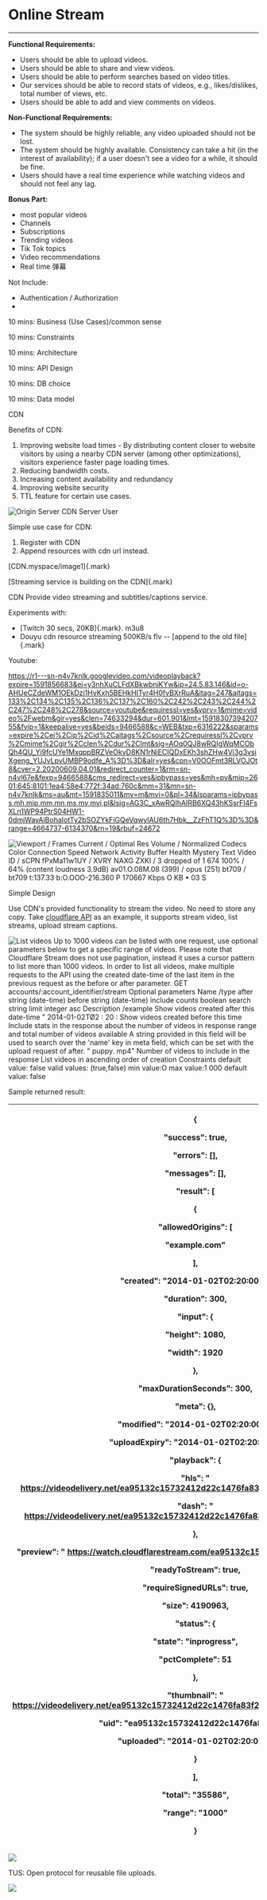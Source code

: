 # Online Stream 



---

**Functional Requirements:**

- Users should be able to upload videos.
- Users should be able to share and view videos.
- Users should be able to perform searches based on video titles.
- Our services should be able to record stats of videos, e.g., likes/dislikes, total number of views, etc.
- Users should be able to add and view comments on videos.

**Non-Functional Requirements:**

- The system should be highly reliable, any video uploaded should not be lost.
- The system should be highly available. Consistency can take a hit (in the interest of availability); if a user doesn't see a video for a while, it should be fine.
- Users should have a real time experience while watching videos and should not feel any lag.

**Bonus Part:**

- most popular videos
- Channels
- Subscriptions
- Trending videos
- Tik Tok topics
- Video recommendations
- Real time 弹幕

Not Include:

- Authentication / Authorization
- 

10 mins: Business (Use Cases)/common sense

10 mins: Constraints

10 mins: Architecture

10 mins: API Design

10 mins: DB choice

10 mins: Data model



CDN

Benefits of CDN:

1.  Improving website load times - By distributing content closer to website visitors by using a nearby CDN server (among other optimizations), visitors experience faster page loading times.
2.  Reducing bandwidth costs.
3.  Increasing content availability and redundancy
4.  Improving website security
5.  TTL feature for certain use cases.

![Origin Server CDN Server User ](../../media/Netfilx-Netflix-Online-Stream-image1.png)

Simple use case for CDN:

1.  Register with CDN
2.  Append resources with cdn url instead.



[CDN.myspace/image1]{.mark}



[Streaming service is building on the CDN]{.mark}



CDN Provide video streaming and subtitles/captions service.

Experiments with:

- [Twitch 30 secs, 20KB]{.mark}. m3u8
- Douyu cdn resource streaming 500KB/s flv -- [append to the old file]{.mark}

Youtube:

<https://r1---sn-n4v7knlk.googlevideo.com/videoplayback?expire=1591856683&ei=y3nhXuCLFdXBkwbniKYw&ip=24.5.83.146&id=o-AHUeCZdeWM1OEkDzj1HyKxh5BEHkHITyr4H0fvBXrRuA&itag=247&aitags=133%2C134%2C135%2C136%2C137%2C160%2C242%2C243%2C244%2C247%2C248%2C278&source=youtube&requiressl=yes&vprv=1&mime=video%2Fwebm&gir=yes&clen=74633294&dur=601.901&lmt=1591830739420755&fvip=1&keepalive=yes&beids=9466588&c=WEB&txp=6316222&sparams=expire%2Cei%2Cip%2Cid%2Caitags%2Csource%2Crequiressl%2Cvprv%2Cmime%2Cgir%2Cclen%2Cdur%2Clmt&sig=AOq0QJ8wRQIgWqMCObQh4QU_Yi9fcUYe1MxqppBRZVeOkvD8KN1rNiECIQDxEKh3shZHw4Vi3g3vsiXgeng_YUJvLpvUMBP9odfe_A%3D%3D&alr=yes&cpn=V0OOFmt3RLVOJOt8&cver=2.20200609.04.01&redirect_counter=1&rm=sn-n4vl67e&fexp=9466588&cms_redirect=yes&ipbypass=yes&mh=pv&mip=2601:645:8101:1ea4:58e4:772f:34ad:760c&mm=31&mn=sn-n4v7knlk&ms=au&mt=1591835011&mv=m&mvi=0&pl=34&lsparams=ipbypass,mh,mip,mm,mn,ms,mv,mvi,pl&lsig=AG3C_xAwRQIhAIRB6XQ43hKSsrFl4FsXLn1WP94PtrS04HW1-0dmjWayAiBohaIotTy2bSOZYkFiGQeVqwylAU6th7Hbk__ZzFhT1Q%3D%3D&range=4664737-6134370&rn=19&rbuf=24672>

![Viewport / Frames Current / Optimal Res Volume / Normalized Codecs Color Connection Speed Network Activity Buffer Health Mystery Text Video ID / sCPN fPxMa11w1UY / XVRY NAXG ZXKI / 3 dropped of 1 674 100% / 64% (content loudness 3.9dB) av01.O.08M.08 (399) / opus (251) bt709 / bt709 t:137.33 b:O.OOO-216.360 P 170667 Kbps O KB • 03 S ](../../media/Netfilx-Netflix-Online-Stream-image2.png)







Simple Design

Use CDN's provided functionality to stream the video. No need to store any copy. Take [cloudflare API](https://api.cloudflare.com/#stream-videos-list-videos) as an example, it supports stream video, list streams, upload stream captions.

![List videos Up to 1000 videos can be listed with one request, use optional parameters below to get a specific range of videos. Please note that Cloudflare Stream does not use pagination, instead it uses a cursor pattern to list more than 1000 videos. In order to list all videos, make multiple requests to the API using the created date-time of the last item in the previous request as the before or after parameter. GET accounts/:account_identifier/stream Optional parameters Name /type after string (date-time) before string (date-time) include counts boolean search string limit integer asc Description /example Show videos created after this date-time " 2014-01-02TØ2 : 20 : Show videos created before this time Include stats in the response about the number of videos in response range and total number of videos available A string provided in this field will be used to search over the 'name' key in meta field, which can be set with the upload request of after. " puppy. mp4" Number of videos to include in the response List videos in ascending order of creation Constraints default value: false valid values: (true,false) min value:O max value:1 000 default value: false ](../../media/Netfilx-Netflix-Online-Stream-image3.png)

Sample returned result:

<table>
<colgroup>
<col style="width: 100%" />
</colgroup>
<thead>
<tr>
<th><p><strong>{</strong></p>
<p><strong>"success": true,</strong></p>
<p><strong>"errors": [],</strong></p>
<p><strong>"messages": [],</strong></p>
<p><strong>"result": [</strong></p>
<p><strong>{</strong></p>
<p><strong>"allowedOrigins": [</strong></p>
<p><strong>"example.com"</strong></p>
<p><strong>],</strong></p>
<p><strong>"created": "2014-01-02T02:20:00Z",</strong></p>
<p><strong>"duration": 300,</strong></p>
<p><strong>"input": {</strong></p>
<p><strong>"height": 1080,</strong></p>
<p><strong>"width": 1920</strong></p>
<p><strong>},</strong></p>
<p><strong>"maxDurationSeconds": 300,</strong></p>
<p><strong>"meta": {},</strong></p>
<p><strong>"modified": "2014-01-02T02:20:00Z",</strong></p>
<p><strong>"uploadExpiry": "2014-01-02T02:20:00Z",</strong></p>
<p><strong>"playback": {</strong></p>
<p><strong>"hls": " <a href="https://videodelivery.net/ea95132c15732412d22c1476fa83f27a/manifest/video.m3u8">https://videodelivery.net/ea95132c15732412d22c1476fa83f27a/manifest/video.m3u8</a>",</strong></p>
<p><strong>"dash": " <a href="https://videodelivery.net/ea95132c15732412d22c1476fa83f27a/manifest/video.mpd">https://videodelivery.net/ea95132c15732412d22c1476fa83f27a/manifest/video.mpd</a>"</strong></p>
<p><strong>},</strong></p>
<p><strong>"preview": " <a href="https://watch.cloudflarestream.com/ea95132c15732412d22c1476fa83f27a">https://watch.cloudflarestream.com/ea95132c15732412d22c1476fa83f27a</a>",</strong></p>
<p><strong>"readyToStream": true,</strong></p>
<p><strong>"requireSignedURLs": true,</strong></p>
<p><strong>"size": 4190963,</strong></p>
<p><strong>"status": {</strong></p>
<p><strong>"state": "inprogress",</strong></p>
<p><strong>"pctComplete": 51</strong></p>
<p><strong>},</strong></p>
<p><strong>"thumbnail": " <a href="https://videodelivery.net/ea95132c15732412d22c1476fa83f27a/thumbnails/thumbnail.jpg">https://videodelivery.net/ea95132c15732412d22c1476fa83f27a/thumbnails/thumbnail.jpg</a>",</strong></p>
<p><strong>"uid": "ea95132c15732412d22c1476fa83f27a",</strong></p>
<p><strong>"uploaded": "2014-01-02T02:20:00Z"</strong></p>
<p><strong>}</strong></p>
<p><strong>],</strong></p>
<p><strong>"total": "35586",</strong></p>
<p><strong>"range": "1000"</strong></p>
<p><strong>}</strong></p></th>
</tr>
</thead>
<tbody>
</tbody>
</table>



![](../../media/Netfilx-Netflix-Online-Stream-image4.png)

TUS: Open protocol for reusable file uploads.

![](../../media/Netfilx-Netflix-Online-Stream-image5.png)












